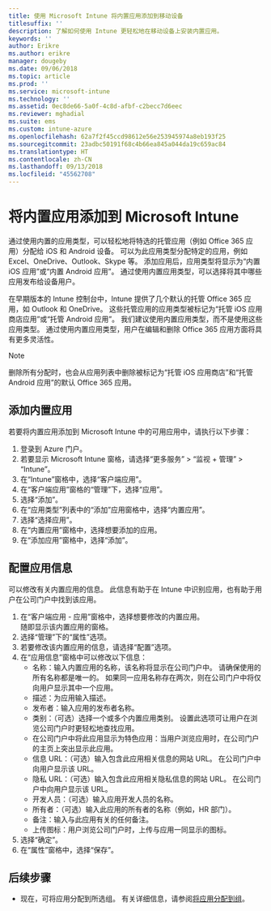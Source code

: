 ```yaml
---
title: 使用 Microsoft Intune 将内置应用添加到移动设备
titlesuffix: ''
description: 了解如何使用 Intune 更轻松地在移动设备上安装内置应用。
keywords: ''
author: Erikre
ms.author: erikre
manager: dougeby
ms.date: 09/06/2018
ms.topic: article
ms.prod: ''
ms.service: microsoft-intune
ms.technology: ''
ms.assetid: 0ec8de66-5a0f-4c8d-afbf-c2becc7d6eec
ms.reviewer: mghadial
ms.suite: ems
ms.custom: intune-azure
ms.openlocfilehash: 62a7f2f45ccd98612e56e253945974a8eb193f25
ms.sourcegitcommit: 23adbc50191f68c4b66ea845a044da19c659ac84
ms.translationtype: HT
ms.contentlocale: zh-CN
ms.lasthandoff: 09/13/2018
ms.locfileid: "45562708"
---
```

# <a name="add-built-in-apps-to-microsoft-intune"></a>将内置应用添加到 Microsoft Intune

通过使用内置的应用类型，可以轻松地将特选的托管应用（例如 Office 365 应用）分配给 iOS 和 Android 设备。 可以为此应用类型分配特定的应用，例如 Excel、OneDrive、Outlook、Skype 等。 添加应用后，应用类型将显示为“内置 iOS 应用”或“内置 Android 应用”。 通过使用内置应用类型，可以选择将其中哪些应用发布给设备用户。

在早期版本的 Intune 控制台中，Intune 提供了几个默认的托管 Office 365 应用，如 Outlook 和 OneDrive。 这些托管应用的应用类型被标记为“托管 iOS 应用商店应用”或“托管 Android 应用”。 我们建议使用内置应用类型，而不是使用这些应用类型。 通过使用内置应用类型，用户在编辑和删除 Office 365 应用方面将具有更多灵活性。

>[!NOTE]
>删除所有分配时，也会从应用列表中删除被标记为“托管 iOS 应用商店”和“托管 Android 应用”的默认 Office 365 应用。

## <a name="add-a-built-in-app"></a>添加内置应用

若要将内置应用添加到 Microsoft Intune 中的可用应用中，请执行以下步骤：
1. 登录到 Azure 门户。
2. 若要显示 Microsoft Intune 窗格，请选择“更多服务” > “监视 + 管理” > “Intune”。
3. 在“Intune”窗格中，选择“客户端应用”。
4. 在“客户端应用”窗格的“管理”下，选择“应用”。
5. 选择“添加”。
6. 在“应用类型”列表中的“添加”应用窗格中，选择“内置应用”。
7. 选择“选择应用”。
8. 在“内置应用”窗格中，选择想要添加的应用。
9. 在“添加应用”窗格中，选择“添加”。


## <a name="configure-app-information"></a>配置应用信息

可以修改有关内置应用的信息。 此信息有助于在 Intune 中识别应用，也有助于用户在公司门户中找到该应用。
1. 在“客户端应用 - 应用”窗格中，选择想要修改的内置应用。  
    随即显示该内置应用的窗格。
2. 选择“管理”下的“属性”选项。
3. 若要修改该内置应用的信息，请选择“配置”选项。
4. 在“应用信息”窗格中可以修改以下信息：
    - 名称：输入内置应用的名称，该名称将显示在公司门户中。 请确保使用的所有名称都是唯一的。 如果同一应用名称存在两次，则在公司门户中将仅向用户显示其中一个应用。
    - 描述：为应用输入描述。 
    - 发布者：输入应用的发布者名称。
    - 类别：（可选）选择一个或多个内置应用类别。 设置此选项可让用户在浏览公司门户时更轻松地查找应用。
    - 在公司门户中将此应用显示为特色应用：当用户浏览应用时，在公司门户的主页上突出显示此应用。
    - 信息 URL：（可选）输入包含此应用相关信息的网站 URL。 在公司门户中向用户显示该 URL。
    - 隐私 URL：（可选）输入包含此应用相关隐私信息的网站 URL。 在公司门户中向用户显示该 URL。
    - 开发人员：（可选）输入应用开发人员的名称。
    - 所有者：（可选）输入此应用的所有者的名称（例如，HR 部门）。
    - 备注：输入与此应用有关的任何备注。
    - 上传图标：用户浏览公司门户时，上传与应用一同显示的图标。
4. 选择“确定”。
5. 在“属性”窗格中，选择“保存”。

## <a name="next-steps"></a>后续步骤

- 现在，可将应用分配到所选组。 有关详细信息，请参阅[将应用分配到组](apps-deploy.md)。
